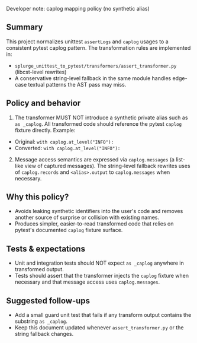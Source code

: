 Developer note: caplog mapping policy (no synthetic alias)

Summary
-------
This project normalizes unittest `assertLogs` and `caplog` usages to a consistent pytest caplog pattern. The transformation rules are implemented in:

- `splurge_unittest_to_pytest/transformers/assert_transformer.py` (libcst-level rewrites)
- A conservative string-level fallback in the same module handles edge-case textual patterns the AST pass may miss.

Policy and behavior
-------------------
1. The transformer MUST NOT introduce a synthetic private alias such as `as _caplog`. All transformed code should reference the pytest `caplog` fixture directly. Example:

- Original: `with caplog.at_level("INFO"):`
- Converted: `with caplog.at_level("INFO"):`

2. Message access semantics are expressed via `caplog.messages` (a list-like view of captured messages). The string-level fallback rewrites uses of `caplog.records` and `<alias>.output` to `caplog.messages` when necessary.

Why this policy?
-----------------
- Avoids leaking synthetic identifiers into the user's code and removes another source of surprise or collision with existing names.
- Produces simpler, easier-to-read transformed code that relies on pytest's documented `caplog` fixture surface.

Tests & expectations
--------------------
- Unit and integration tests should NOT expect `as _caplog` anywhere in transformed output.
- Tests should assert that the transformer injects the `caplog` fixture when necessary and that message access uses `caplog.messages`.

Suggested follow-ups
--------------------
- Add a small guard unit test that fails if any transform output contains the substring `as _caplog`.
- Keep this document updated whenever `assert_transformer.py` or the string fallback changes.
